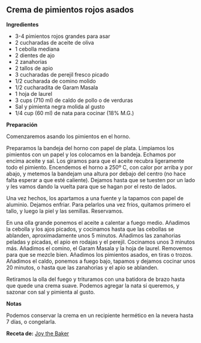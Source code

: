 ## Crema de pimientos rojos asados

**Ingredientes**

- 3-4 pimientos rojos grandes para asar
- 2 cucharadas de aceite de oliva
- 1 cebolla mediana
- 2 dientes de ajo
- 2 zanahorias
- 2 tallos de apio
- 3 cucharadas de perejil fresco picado
- 1/2 cucharada de comino molido
- 1/2 cucharadita de Garam Masala
- 1 hoja de laurel
- 3 cups (710 ml) de caldo de pollo o de verduras
- Sal y pimienta negra molida al gusto
- 1/4 cup (60 ml) de nata para cocinar (18% M.G.)

**Preparación**

Comenzaremos asando los pimientos en el horno.

Preparamos la bandeja del horno con papel de plata. Limpiamos los pimientos con un papel y los colocamos en la bandeja. Echamos por encima aceite y sal. Los giramos para que el aceite recubra ligeramente todo el pimiento. Encendemos el horno a 250º C, con calor por arriba y por abajo, y metemos la bandejam una altura por debajo del centro (no hace falta esperar a que esté caliente). Dejamos hasta que se tuesten por un lado y les vamos dando la vuelta para que se hagan por el resto de lados.

Una vez hechos, los apartamos a una fuente y la tapamos con papel de aluminio. Dejamos enfriar. Para pelarlos una vez fríos, quitamos primero el tallo, y luego la piel y las semillas. Reservamos.

En una olla grande ponemos el aceite a calentar a fuego medio. Añadimos la cebolla y los ajos picados, y cocinamos hasta que las cebollas se ablanden, aproximadamente unos 5 minutos. Añadimos las zanahorias peladas y picadas, el apio en rodajas y el perejil. Cocinamos unos 3 minutos más. Añadimos el comino, el Garam Masala y la hoja de laurel. Removemos para que se mezcle bien. Añadimos los pimientos asados, en tiras o trozos. Añadimos el caldo, ponemos a fuego bajo, tapamos y dejamos cocinar unos 20 minutos, o hasta que las zanahorias y el apio se ablanden.

Retiramos la olla del fuego y trituramos con una batidora de brazo hasta que quede una crema suave. Podemos agregar la nata si queremos, y sazonar con sal y pimienta al gusto.

**Notas**

Podemos conservar la crema en un recipiente hermético en la nevera hasta 7 días, o congelarla.

**Receta de:** [Joy the Baker](http://joythebaker.com/2014/09/creamy-roasted-red-pepper-soup/)